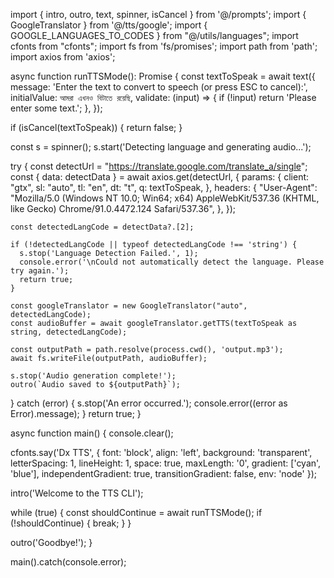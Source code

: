 import { intro, outro, text, spinner, isCancel } from '@/prompts';
import { GoogleTranslator } from '@/tts/google';
import { GOOGLE_LANGUAGES_TO_CODES } from "@/utils/languages";
import cfonts from "cfonts";
import fs from 'fs/promises';
import path from 'path';
import axios from 'axios';

async function runTTSMode(): Promise<boolean> {
  const textToSpeak = await text({
    message: 'Enter the text to convert to speech (or press ESC to cancel):',
    initialValue: `আমরা এখনও বিটাতে রয়েছি`,
    validate: (input) => {
      if (!input) return 'Please enter some text.';
    },
  });

  if (isCancel(textToSpeak)) {
    return false;
  }

  const s = spinner();
  s.start('Detecting language and generating audio...');

  try {
    const detectUrl = "https://translate.google.com/translate_a/single";
    const { data: detectData } = await axios.get(detectUrl, {
      params: {
        client: "gtx",
        sl: "auto",
        tl: "en",
        dt: "t",
        q: textToSpeak,
      },
      headers: {
        "User-Agent":
          "Mozilla/5.0 (Windows NT 10.0; Win64; x64) AppleWebKit/537.36 (KHTML, like Gecko) Chrome/91.0.4472.124 Safari/537.36",
      },
    });

    const detectedLangCode = detectData?.[2];

    if (!detectedLangCode || typeof detectedLangCode !== 'string') {
      s.stop('Language Detection Failed.', 1);
      console.error('\nCould not automatically detect the language. Please try again.');
      return true;
    }

    const googleTranslator = new GoogleTranslator("auto", detectedLangCode);
    const audioBuffer = await googleTranslator.getTTS(textToSpeak as string, detectedLangCode);

    const outputPath = path.resolve(process.cwd(), 'output.mp3');
    await fs.writeFile(outputPath, audioBuffer);

    s.stop('Audio generation complete!');
    outro(`Audio saved to ${outputPath}`);

  } catch (error) {
    s.stop('An error occurred.');
    console.error((error as Error).message);
  }
  return true;
}

async function main() {
  console.clear();

  cfonts.say('Dx TTS', {
    font: 'block',
    align: 'left',
    background: 'transparent',
    letterSpacing: 1,
    lineHeight: 1,
    space: true,
    maxLength: '0',
    gradient: ['cyan', 'blue'],
    independentGradient: true,
    transitionGradient: false,
    env: 'node'
  });

  intro('Welcome to the TTS CLI');

  while (true) {
    const shouldContinue = await runTTSMode();
    if (!shouldContinue) {
      break;
    }
  }

  outro('Goodbye!');
}

main().catch(console.error);

